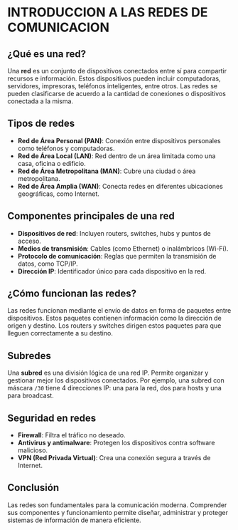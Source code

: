 # INTRODUCCION A LAS REDES DE COMUNICACION

## ¿Qué es una red?

Una **red** es un conjunto de dispositivos conectados entre sí para compartir recursos e información. Estos dispositivos pueden incluir computadoras, servidores, impresoras, teléfonos inteligentes, entre otros. Las redes se pueden clasificarse de acuerdo a la cantidad de conexiones o dispositivos conectada a la misma.

## Tipos de redes

- **Red de Área Personal (PAN)**: Conexión entre dispositivos personales como teléfonos y computadoras.
- **Red de Área Local (LAN)**: Red dentro de un área limitada como una casa, oficina o edificio.
- **Red de Área Metropolitana (MAN)**: Cubre una ciudad o área metropolitana.
- **Red de Área Amplia (WAN)**: Conecta redes en diferentes ubicaciones geográficas, como Internet.

## Componentes principales de una red

- **Dispositivos de red**: Incluyen routers, switches, hubs y puntos de acceso.
- **Medios de transmisión**: Cables (como Ethernet) o inalámbricos (Wi-Fi).
- **Protocolo de comunicación**: Reglas que permiten la transmisión de datos, como TCP/IP.
- **Dirección IP**: Identificador único para cada dispositivo en la red.

## ¿Cómo funcionan las redes?

Las redes funcionan mediante el envío de datos en forma de paquetes entre dispositivos. Estos paquetes contienen información como la dirección de origen y destino. Los routers y switches dirigen estos paquetes para que lleguen correctamente a su destino.

## Subredes

Una **subred** es una división lógica de una red IP. Permite organizar y gestionar mejor los dispositivos conectados. Por ejemplo, una subred con máscara `/30` tiene 4 direcciones IP: una para la red, dos para hosts y una para broadcast.

## Seguridad en redes

- **Firewall**: Filtra el tráfico no deseado.
- **Antivirus y antimalware**: Protegen los dispositivos contra software malicioso.
- **VPN (Red Privada Virtual)**: Crea una conexión segura a través de Internet.

## Conclusión

Las redes son fundamentales para la comunicación moderna. Comprender sus componentes y funcionamiento permite diseñar, administrar y proteger sistemas de información de manera eficiente.

